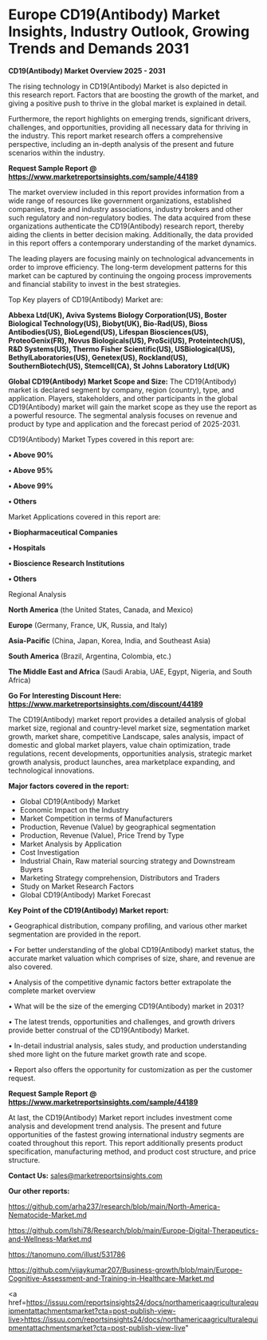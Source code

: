 # Europe CD19(Antibody) Market Insights, Industry Outlook, Growing Trends and Demands 2031

<Strong> CD19(Antibody) Market Overview 2025 - 2031</strong>

The rising technology in CD19(Antibody) Market is also depicted in this research report. Factors that are boosting the growth of the market, and giving a positive push to thrive in the global market is explained in detail.

Furthermore, the report highlights on emerging trends, significant drivers, challenges, and opportunities, providing all necessary data for thriving in the industry. This report market research offers a comprehensive perspective, including an in-depth analysis of the present and future scenarios within the industry.

<strong>Request Sample Report @ <a href=https://www.marketreportsinsights.com/sample/44189>https://www.marketreportsinsights.com/sample/44189</a></strong>

The market overview included in this report provides information from a wide range of resources like government organizations, established companies, trade and industry associations, industry brokers and other such regulatory and non-regulatory bodies. The data acquired from these organizations authenticate the CD19(Antibody) research report, thereby aiding the clients in better decision making. Additionally, the data provided in this report offers a contemporary understanding of the market dynamics.

The leading players are focusing mainly on technological advancements in order to improve efficiency. The long-term development patterns for this market can be captured by continuing the ongoing process improvements and financial stability to invest in the best strategies.

Top Key players of CD19(Antibody) Market are:

<strong>Abbexa Ltd(UK), Aviva Systems Biology Corporation(US), Boster Biological Technology(US), Biobyt(UK), Bio-Rad(US), Bioss Antibodies(US), BioLegend(US), Lifespan Biosciences(US), ProteoGenix(FR), Novus Biologicals(US), ProSci(US), Proteintech(US), R&D Systems(US), Thermo Fisher Scientific(US), USBiological(US), BethylLaboratories(US), Genetex(US), Rockland(US), SouthernBiotech(US), Stemcell(CA), St Johns Laboratory Ltd(UK)</strong>

<strong><b>Global CD19(Antibody) Market Scope and Size:</b></strong>
The CD19(Antibody) market is declared segment by company, region (country), type, and application. Players, stakeholders, and other participants in the global CD19(Antibody) market will gain the market scope as they use the report as a powerful resource. The segmental analysis focuses on revenue and product by type and application and the forecast period of 2025-2031.

CD19(Antibody) Market Types covered in this report are:

<strong>•  Above 90%

•  Above 95%

•  Above 99%

•  Others</strong>

Market Applications covered in this report are:

<strong>•  Biopharmaceutical Companies

•  Hospitals

•  Bioscience Research Institutions

•  Others</strong> 

Regional Analysis

<strong>North America</strong> (the United States, Canada, and Mexico)

<strong>Europe</strong> (Germany, France, UK, Russia, and Italy)

<strong>Asia-Pacific</strong> (China, Japan, Korea, India, and Southeast Asia)

<strong>South America</strong> (Brazil, Argentina, Colombia, etc.)

<strong>The Middle East and Africa</strong> (Saudi Arabia, UAE, Egypt, Nigeria, and South Africa)

<strong>Go For Interesting Discount Here: <a href=https://www.marketreportsinsights.com/discount/44189>https://www.marketreportsinsights.com/discount/44189</a></strong>

The CD19(Antibody) market report provides a detailed analysis of global market size, regional and country-level market size, segmentation market growth, market share, competitive Landscape, sales analysis, impact of domestic and global market players, value chain optimization, trade regulations, recent developments, opportunities analysis, strategic market growth analysis, product launches, area marketplace expanding, and technological innovations.

<strong><b>Major factors covered in the report:</b></strong>
<ul>
  <li>Global CD19(Antibody) Market </li>
  <li>Economic Impact on the Industry</li>
  <li>Market Competition in terms of Manufacturers</li>
  <li>Production, Revenue (Value) by geographical segmentation</li>
  <li>Production, Revenue (Value), Price Trend by Type</li>
  <li>Market Analysis by Application</li>
  <li>Cost Investigation</li>
  <li>Industrial Chain, Raw material sourcing strategy and Downstream Buyers</li>
  <li>Marketing Strategy comprehension, Distributors and Traders</li>
  <li>Study on Market Research Factors</li>
  <li>Global CD19(Antibody) Market Forecast</li>
</ul>

<strong><b>Key Point of the CD19(Antibody) Market report:</b></strong>

• Geographical distribution, company profiling, and various other market segmentation are provided in the report.

• For better understanding of the global CD19(Antibody) market status, the accurate market valuation which comprises of size, share, and revenue are also covered.

• Analysis of the competitive dynamic factors better extrapolate the complete market overview

• What will be the size of the emerging CD19(Antibody) market in 2031?

• The latest trends, opportunities and challenges, and growth drivers provide better construal of the CD19(Antibody) Market.

• In-detail industrial analysis, sales study, and production understanding shed more light on the future market growth rate and scope.

• Report also offers the opportunity for customization as per the customer request.

<strong>Request Sample Report @ <a href=https://www.marketreportsinsights.com/sample/44189>https://www.marketreportsinsights.com/sample/44189</a></strong>

At last, the CD19(Antibody) Market report includes investment come analysis and development trend analysis. The present and future opportunities of the fastest growing international industry segments are coated throughout this report. This report additionally presents product specification, manufacturing method, and product cost structure, and price structure.

<strong>Contact Us:</strong>
sales@marketreportsinsights.com

<strong>Our other reports:</strong>

<a href=https://github.com/arha237/research/blob/main/North-America-Nematocide-Market.md>https://github.com/arha237/research/blob/main/North-America-Nematocide-Market.md</a>

<a href=https://github.com/Ishi78/Research/blob/main/Europe-Digital-Therapeutics-and-Wellness-Market.md>https://github.com/Ishi78/Research/blob/main/Europe-Digital-Therapeutics-and-Wellness-Market.md</a>

<a href=https://tanomuno.com/illust/531786>https://tanomuno.com/illust/531786</a>

<a href=https://github.com/vijaykumar207/Business-growth/blob/main/Europe-Cognitive-Assessment-and-Training-in-Healthcare-Market.md>https://github.com/vijaykumar207/Business-growth/blob/main/Europe-Cognitive-Assessment-and-Training-in-Healthcare-Market.md</a>

<a href=https://issuu.com/reportsinsights24/docs/northamericaagriculturalequipmentattachmentsmarket?cta=post-publish-view-live>https://issuu.com/reportsinsights24/docs/northamericaagriculturalequipmentattachmentsmarket?cta=post-publish-view-live</a>"
